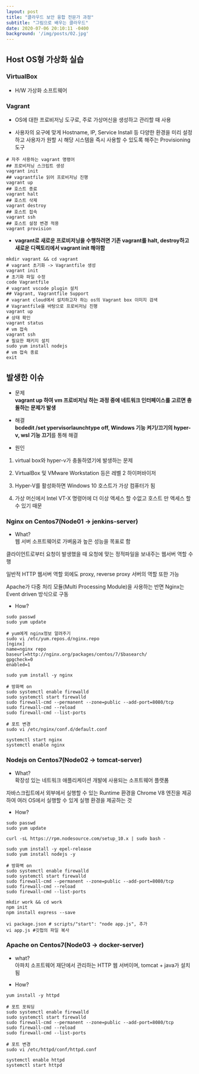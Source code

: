 ```yaml
---
layout: post
title: "클라우드 보안 융합 전문가 과정"
subtitle: "그림으로 배우는 클라우드"
date: 2020-07-06 20:10:11 -0400
background: '/img/posts/02.jpg'
---
```


## Host OS형 가상화 실습  

### VirtualBox  

* H/W 가상화 소프트웨어  

### Vagrant  

* OS에 대한 프로비저닝 도구로, 주로 가상머신을 생성하고 관리할 때 사용  

* 사용자의 요구에 맞게 Hostname, IP, Service Install 등 다양한 환경을 미리 설정하고 사용자가 원할 시 해당 시스템을 즉시 사용할 수 있도록 해주는 Provisioning 도구  

```shell
# 자주 사용하는 vagrant 명령어
## 프로비저닝 스크립트 생성
vagrant init
## vagrantfile 읽어 프로비저닝 진행
vagrant up
## 호스트 종료
vagrant halt
## 호스트 삭제
vagrant destroy
## 호스트 접속
vagrant ssh
## 호스트 설정 변경 적용
vagrant provision
```  

* **vagrant로 새로운 프로비저닝을 수행하려면 기존 vagrant를 halt, destroy하고 새로운 디렉토리에서 vagrant init 해야함**
  
```shell
mkdir vagrant && cd vagrant
# vagrant 초기화 -> Vagrantfile 생성
vagrant init
# 초기화 파일 수정
code Vagrantfile
# vagrant vscode plugin 설치
## Vagrant, Vagrantfile Support
# vagrant cloud에서 설치하고자 하는 os의 Vagrant box 이미지 검색
# Vagrantfile을 바탕으로 프로비저닝 진행
vagrant up
# 상태 확인
vagrant status
# vm 접속
vagrant ssh
# 필요한 패키지 설치
sudo yum install nodejs
# vm 접속 종료
exit
```  

## 발생한 이슈  

* 문제  
**vagrant up 하여 vm 프로비저닝 하는 과정 중에 네트워크 인터페이스를 고르면 충돌하는 문제가 발생**  
* 해결  
**bcdedit /set ypervisorlaunchtype off, Windows 기능 켜기/끄기의 hyper-v, wsl 기능 끄기**를 통해 해결  

* 원인  
1. virtual box와 hyper-v가 충돌하였기에 발생하는 문제  

2. VirtualBox 및 VMware Workstation 등은 레벨 2 하이퍼바이저  

3. Hyper-V를 활성화하면 Windows 10 호스트가 가상 컴퓨터가 됨  

4. 가상 머신에서 Intel VT-X 명령어에 더 이상 액세스 할 수없고 호스트 만 액세스 할 수 있기 때문  

### Nginx on Centos7(Node01 -> jenkins-server)  

* What?  
웹 서버 소프트웨어로 가벼움과 높은 성능을 목표로 함  

클라이언트로부터 요청이 발생했을 때 요청에 맞는 정적파일을 보내주는 웹서버 역할 수행  

일반적 HTTP 웹서버 역할 외에도 proxy, reverse proxy 서버의 역할 또한 가능  

Apache가 다중 처리 모듈(Multi Processing Module)을 사용하는 반면 Nginx는 Event driven 방식으로 구동  

* How?  
```shell
sudo passwd
sudo yum update

# yum에게 nginx정보 알려주기
sudo vi /etc/yum.repos.d/nginx.repo
[nginx]
name=nginx repo
baseurl=http://nginx.org/packages/centos/7/$basearch/
gpgcheck=0
enabled=1

sudo yum install -y nginx

# 방화벽 on
sudo systemctl enable firewalld
sudo systemctl start firewalld
sudo firewall-cmd --permanent --zone=public --add-port=8080/tcp
sudo firewall-cmd --reload
sudo firewall-cmd --list-ports

# 포트 변경
sudo vi /etc/nginx/conf.d/default.conf

systemctl start nginx
systemctl enable nginx
```  

### Nodejs on Centos7(Node02 -> tomcat-server)  

* What?  
확장성 있는 네트워크 애플리케이션 개발에 사용되는 소프트웨어 플랫폼  

자바스크립트에서 외부에서 실행할 수 있는 Runtime 환경을 Chrome V8 엔진을 제공하여 여러 OS에서 실행할 수 있게 실행 환경을 제공하는 것   

* How?  
```shell
sudo passwd
sudo yum update

curl -sL https://rpm.nodesource.com/setup_10.x | sudo bash -

sudo yum install -y epel-release
sudo yum install nodejs -y

# 방화벽 on
sudo systemctl enable firewalld
sudo systemctl start firewalld
sudo firewall-cmd --permanent --zone=public --add-port=8080/tcp
sudo firewall-cmd --reload
sudo firewall-cmd --list-ports

mkdir work && cd work
npm init
npm install express --save

vi package.json # scripts/"start": "node app.js", 추가
vi app.js #깃헙의 파일 복사
```  

### Apache on Centos7(Node03 -> docker-server)  

* what?  
아파치 소프트웨어 재단에서 관리하는 HTTP 웹 서버이며, tomcat + java가 설치됨  

* How?  

```shell  
yum install -y httpd

# 포트 포워딩
sudo systemctl enable firewalld
sudo systemctl start firewalld
sudo firewall-cmd --permanent --zone=public --add-port=8080/tcp
sudo firewall-cmd --reload
sudo firewall-cmd --list-ports

# 포트 변경
sudo vi /etc/httpd/conf/httpd.conf

systemctl enable httpd
systemctl start httpd
```

